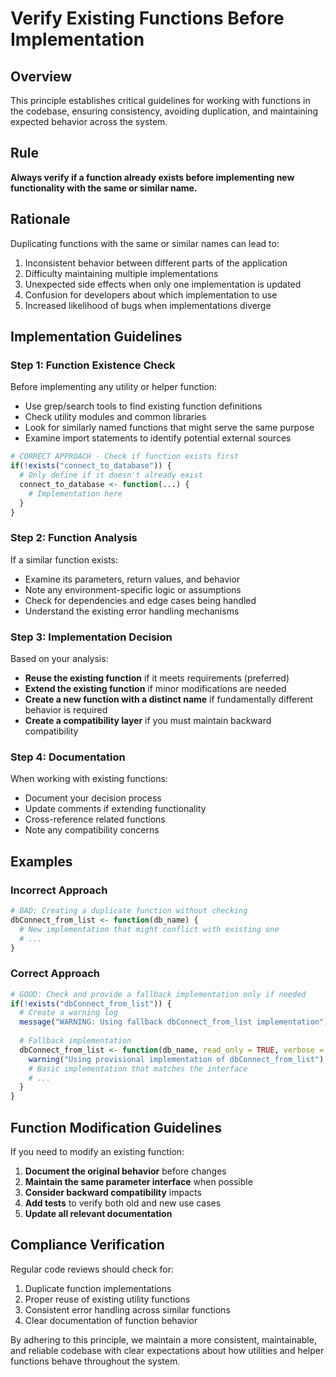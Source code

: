# Verify Existing Functions Before Implementation

## Overview

This principle establishes critical guidelines for working with functions in the codebase, ensuring consistency, avoiding duplication, and maintaining expected behavior across the system.

## Rule

**Always verify if a function already exists before implementing new functionality with the same or similar name.**

## Rationale

Duplicating functions with the same or similar names can lead to:

1. Inconsistent behavior between different parts of the application
2. Difficulty maintaining multiple implementations
3. Unexpected side effects when only one implementation is updated
4. Confusion for developers about which implementation to use
5. Increased likelihood of bugs when implementations diverge

## Implementation Guidelines

### Step 1: Function Existence Check

Before implementing any utility or helper function:

- Use grep/search tools to find existing function definitions
- Check utility modules and common libraries
- Look for similarly named functions that might serve the same purpose
- Examine import statements to identify potential external sources

```r
# CORRECT APPROACH - Check if function exists first
if(!exists("connect_to_database")) {
  # Only define if it doesn't already exist
  connect_to_database <- function(...) {
    # Implementation here
  }
}
```

### Step 2: Function Analysis

If a similar function exists:

- Examine its parameters, return values, and behavior
- Note any environment-specific logic or assumptions
- Check for dependencies and edge cases being handled
- Understand the existing error handling mechanisms

### Step 3: Implementation Decision

Based on your analysis:

- **Reuse the existing function** if it meets requirements (preferred)
- **Extend the existing function** if minor modifications are needed
- **Create a new function with a distinct name** if fundamentally different behavior is required
- **Create a compatibility layer** if you must maintain backward compatibility

### Step 4: Documentation

When working with existing functions:

- Document your decision process
- Update comments if extending functionality
- Cross-reference related functions
- Note any compatibility concerns

## Examples

### Incorrect Approach

```r
# BAD: Creating a duplicate function without checking
dbConnect_from_list <- function(db_name) {
  # New implementation that might conflict with existing one
  # ...
}
```

### Correct Approach

```r
# GOOD: Check and provide a fallback implementation only if needed
if(!exists("dbConnect_from_list")) {
  # Create a warning log
  message("WARNING: Using fallback dbConnect_from_list implementation")
  
  # Fallback implementation
  dbConnect_from_list <- function(db_name, read_only = TRUE, verbose = FALSE) {
    warning("Using provisional implementation of dbConnect_from_list")
    # Basic implementation that matches the interface
    # ...
  }
}
```

## Function Modification Guidelines

If you need to modify an existing function:

1. **Document the original behavior** before changes
2. **Maintain the same parameter interface** when possible
3. **Consider backward compatibility** impacts
4. **Add tests** to verify both old and new use cases
5. **Update all relevant documentation**

## Compliance Verification

Regular code reviews should check for:

1. Duplicate function implementations
2. Proper reuse of existing utility functions
3. Consistent error handling across similar functions
4. Clear documentation of function behavior

By adhering to this principle, we maintain a more consistent, maintainable, and reliable codebase with clear expectations about how utilities and helper functions behave throughout the system.